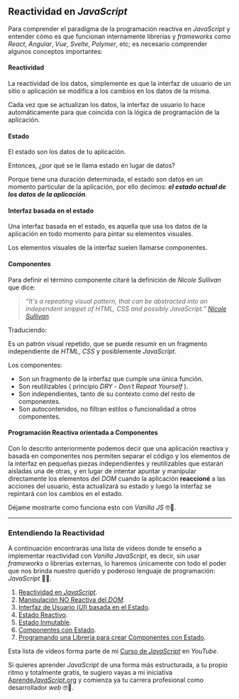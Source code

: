 ## Reactividad en _JavaScript_

Para comprender el paradigma de la programación reactiva en _JavaScript_ y entender cómo es que funcionan internamente librerías y _frameworks_ como _React_, _Angular_, _Vue_, _Svelte_, _Polymer_, etc; es necesario comprender algunos conceptos importantes:

#### Reactividad

La reactividad de los datos, simplemente es que la interfaz de usuario de un sitio o aplicación se modifica a los cambios en los datos de la misma.

Cada vez que se actualizan los datos, la interfaz de usuario lo hace automáticamente para que coincida con la lógica de programación de la aplicación.

#### Estado

El estado son los datos de tu aplicación.

Entonces, ¿por qué se le llama estado en lugar de datos?

Porque tiene una duración determinada, el estado son datos en un momento particular de la aplicación, por ello decimos: _**el estado actual de los datos de la aplicación**_.

#### Interfaz basada en el estado

Una interfaz basada en el estado, es aquella que usa los datos de la aplicación en todo momento para pintar su elementos visuales.

Los elementos visuales de la interfaz suelen llamarse componentes.

#### Componentes

Para definir el término componente citaré la definición de _Nicole Sullivan_ que dice:

> _“It's a repeating visual pattern, that can be abstracted into an independent snippet of HTML, CSS and possibly JavaScript.” [Nicole Sullivan](https://vimeo.com/72759139)_.

Traduciendo:

Es un patrón visual repetido, que se puede resumir en un fragmento independiente de _HTML_, _CSS_ y posiblemente _JavaScript_.

Los componentes:

- Son un fragmento de la interfaz que cumple una única función.
- Son reutilizables ( principio _DRY_ - _Don´t Repeat Yourself_ ).
- Son independientes, tanto de su contexto como del resto de componentes.
- Son autocontenidos, no filtran estilos o funcionalidad a otros componentes.

#### Programación Reactiva orientada a Componentes

Con lo descrito anteriormente podemos decir que una aplicación reactiva y basada en componentes nos permiten separar el código y los elementos de la interfaz en pequeñas piezas independientes y reutilizables que estarán aisladas una de otras, y en lugar de intentar apuntar y manipular directamente los elementos del _DOM_ cuando la aplicación **reaccioné** a las acciones del usuario, ésta actualizará su estado y luego la interfaz se repintará con los cambios en el estado.

Déjame mostrarte como funciona esto con _Vanilla JS_ 🤓💛.

---

### Entendiendo la Reactividad

A continuación encontrarás una lista de videos donde te enseño a implementar reactividad con _Vanilla JavaScript_, es decir, sin usar _frameworks_ o librerías externas, lo haremos únicamente con todo el poder que nos brinda nuestro querido y poderoso lenguaje de programación: _JavaScript_ 🤗💛.

1. [Reactividad en _JavaScript_](https://youtube.com/watch?v=RWTLqdS5vTo&list=PLvq-jIkSeTUZ6QgYYO3MwG9EMqC-KoLXA).
1. [Manipulación NO Reactiva del _DOM_](https://youtube.com/watch?v=zZvmp6V2fCo&list=PLvq-jIkSeTUZ6QgYYO3MwG9EMqC-KoLXA).
1. [Interfaz de Usuario (_UI_) basada en el Estado](https://youtube.com/watch?v=09Vx4IzPAQE&list=PLvq-jIkSeTUZ6QgYYO3MwG9EMqC-KoLXA).
1. [Estado Reactivo](https://youtube.com/watch?v=yYyC2bE_q9o&list=PLvq-jIkSeTUZ6QgYYO3MwG9EMqC-KoLXA).
1. [Estado Inmutable](https://youtube.com/watch?v=LhEY3heuDzs&list=PLvq-jIkSeTUZ6QgYYO3MwG9EMqC-KoLXA).
1. [Componentes con Estado](https://youtube.com/watch?v=fdr5Wprx-vE&list=PLvq-jIkSeTUZ6QgYYO3MwG9EMqC-KoLXA).
1. [Programando una Librería para crear Componentes con Estado](https://youtube.com/watch?v=n_tKs1yyfBo&list=PLvq-jIkSeTUZ6QgYYO3MwG9EMqC-KoLXA).

Esta lista de videos forma parte de mi [Curso de _JavaScript_](https://youtube.com/playlist?list=PLvq-jIkSeTUZ6QgYYO3MwG9EMqC-KoLXA) en _YouTube_.

Si quieres aprender _JavaScript_ de una forma más estructurada, a tu propio ritmo y totalmente gratis, te sugiero vayas a mi iniciativa [Aprende*JavaScript*.org](https://aprendejavascript.org) y comienza ya tu carrera profesional como desarrollador _web_ 🤓💛.
